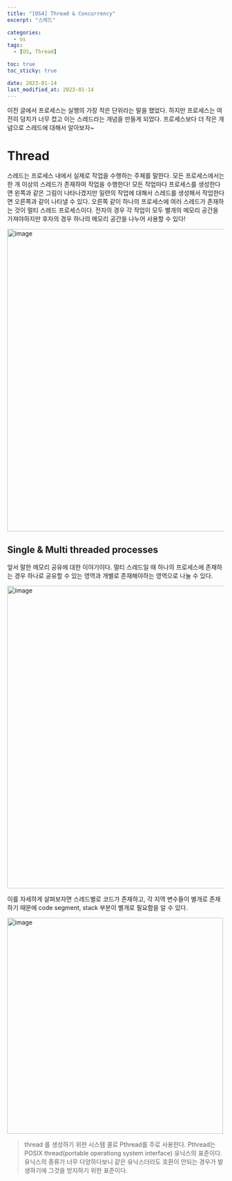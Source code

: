 ```yaml
---
title: "[OS4] Thread & Concurrency"
excerpt: "스레드"

categories:
  - os
tags:
  - [OS, Thread]

toc: true
toc_sticky: true

date: 2023-01-14
last_modified_at: 2023-01-14
---
```


이전 글에서 프로세스는 실행의 가장 작은 단위라는 말을 했었다. 하지만 프로세스는 여전히 덩치가 너무 컸고 이는 스레드라는 개념을 만들게 되었다. 프로세스보다 더 작은 개념으로 스레드에 대해서 알아보자~

# Thread

스레드는 프로세스 내에서 실제로 작업을 수행하는 주체를 말한다. 모든 프로세스에서는 한 개 이상의 스레드가 존재하여 작업을 수행한다! 모든 작업마다 프로세스를 생성한다면 왼쪽과 같은 그림이 나타나겠지만 일련의 작업에 대해서 스레드를 생성해서 작업한다면 오른쪽과 같이 나타낼 수 있다. 오른쪽 같이 하나의 프로세스에 여러 스레드가 존재하는 것이 멀티 스레드 프로세스이다. 전자의 경우 각 작업이 모두 별개의 메모리 공간을 가져야하지만 후자의 경우 하나의 메모리 공간을 나누어 사용할 수 있다!

<img width="700" alt="image" src="https://user-images.githubusercontent.com/56664567/212354419-8956d6fe-b847-4b2f-8f79-39e4ecf68cc0.png">

## Single & Multi threaded processes

앞서 말한 메모리 공유에 대한 이야기이다. 멀티 스레드일 때 하나의 프로세스에 존재하는 경우 하나로 공유할 수 있는 영역과 개별로 존재해야하는 영역으로 나눌 수 있다.

<img width="700" alt="image" src="https://user-images.githubusercontent.com/56664567/212355083-958a47bf-7f4e-4e10-a611-91b1aedca4f0.png">

이를 자세하게 살펴보자면 스레드별로 코드가 존재하고, 각 지역 변수들이 별개로 존재하기 때문에 code segment, stack 부분이 별개로 필요함을 알 수 있다.

<img width="500" alt="image" src="https://user-images.githubusercontent.com/56664567/212355413-62e073db-816d-4093-9551-bbf41e7384ef.png">

> thread 를 생성하기 위한 시스템 콜로 Pthread를 주로 사용한다. Pthread는 POSIX thread(portable operationg system interface) 유닉스의 표준이다. 유닉스의 종류가 너무 다양하다보니 같은 유닉스더라도 호환이 안되는 경우가 발생하기에 그것을 방지하기 위한 표준이다.
